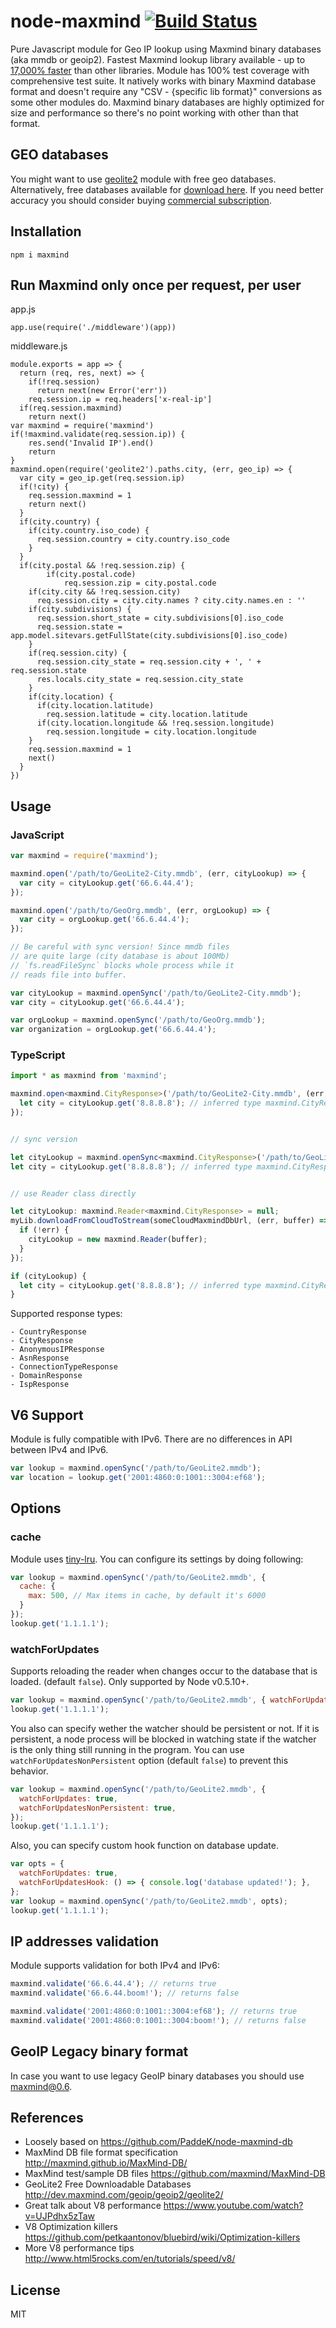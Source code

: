 node-maxmind [![Build Status](https://api.travis-ci.org/runk/node-maxmind.svg?branch=master)](https://travis-ci.org/runk/node-maxmind)
========


Pure Javascript module for Geo IP lookup using Maxmind binary databases (aka mmdb or geoip2).
Fastest Maxmind lookup library available - up to [17,000% faster](https://github.com/runk/node-maxmind-benchmark) than other libraries. Module has 100% test coverage with comprehensive test suite. It natively works with binary Maxmind database format and doesn't require any "CSV - {specific lib format}" conversions as some other modules do. Maxmind binary databases are highly optimized for size and performance so there's no point working with other than that format.


## GEO databases

You might want to use [geolite2](https://github.com/runk/node-geolite2) module with free geo databases. Alternatively, free databases available for [download here](http://dev.maxmind.com/geoip/geoip2/geolite2/). If you need better accuracy you should consider buying [commercial subscription](https://www.maxmind.com/en/geoip2-databases).


## Installation

```shell
npm i maxmind
```

## Run Maxmind only once per request, per user

app.js
```
app.use(require('./middleware')(app))
```

middleware.js
```
module.exports = app => {
  return (req, res, next) => {
    if(!req.session)
      return next(new Error('err'))
    req.session.ip = req.headers['x-real-ip']
  if(req.session.maxmind)
    return next()
var maxmind = require('maxmind')
if(!maxmind.validate(req.session.ip)) {
	res.send('Invalid IP').end()
	return
}
maxmind.open(require('geolite2').paths.city, (err, geo_ip) => {
  var city = geo_ip.get(req.session.ip)
  if(!city) {
    req.session.maxmind = 1
    return next()
  }
  if(city.country) {
    if(city.country.iso_code) {
      req.session.country = city.country.iso_code
    }
  }
  if(city.postal && !req.session.zip) {
		if(city.postal.code)
			req.session.zip = city.postal.code
    if(city.city && !req.session.city)
      req.session.city = city.city.names ? city.city.names.en : ''
    if(city.subdivisions) {
      req.session.short_state = city.subdivisions[0].iso_code
      req.session.state = app.model.sitevars.getFullState(city.subdivisions[0].iso_code)
    }
    if(req.session.city) {
      req.session.city_state = req.session.city + ', ' + req.session.state
      res.locals.city_state = req.session.city_state  
    }
    if(city.location) {
      if(city.location.latitude)
        req.session.latitude = city.location.latitude
      if(city.location.longitude && !req.session.longitude)
        req.session.longitude = city.location.longitude
    }
    req.session.maxmind = 1
    next()
  }
})
```

## Usage

### JavaScript

```javascript
var maxmind = require('maxmind');

maxmind.open('/path/to/GeoLite2-City.mmdb', (err, cityLookup) => {
  var city = cityLookup.get('66.6.44.4');
});

maxmind.open('/path/to/GeoOrg.mmdb', (err, orgLookup) => {
  var city = orgLookup.get('66.6.44.4');
});

// Be careful with sync version! Since mmdb files
// are quite large (city database is about 100Mb)
// `fs.readFileSync` blocks whole process while it
// reads file into buffer.

var cityLookup = maxmind.openSync('/path/to/GeoLite2-City.mmdb');
var city = cityLookup.get('66.6.44.4');

var orgLookup = maxmind.openSync('/path/to/GeoOrg.mmdb');
var organization = orgLookup.get('66.6.44.4');
```

### TypeScript

```typescript
import * as maxmind from 'maxmind';

maxmind.open<maxmind.CityResponse>('/path/to/GeoLite2-City.mmdb', (err, cityLookup) => {
  let city = cityLookup.get('8.8.8.8'); // inferred type maxmind.CityResponse
});


// sync version

let cityLookup = maxmind.openSync<maxmind.CityResponse>('/path/to/GeoLite2-City.mmdb');
let city = cityLookup.get('8.8.8.8'); // inferred type maxmind.CityResponse


// use Reader class directly

let cityLookup: maxmind.Reader<maxmind.CityResponse> = null;
myLib.downloadFromCloudToStream(someCloudMaxmindDbUrl, (err, buffer) => {
  if (!err) {
    cityLookup = new maxmind.Reader(buffer);
  }
});

if (cityLookup) {
  let city = cityLookup.get('8.8.8.8'); // inferred type maxmind.CityResponse
}
```

Supported response types:

```
- CountryResponse
- CityResponse
- AnonymousIPResponse
- AsnResponse
- ConnectionTypeResponse
- DomainResponse
- IspResponse
```

## V6 Support

Module is fully compatible with IPv6. There are no differences in API between IPv4 and IPv6.

```javascript
var lookup = maxmind.openSync('/path/to/GeoLite2.mmdb');
var location = lookup.get('2001:4860:0:1001::3004:ef68');
```


## Options
### cache
Module uses [tiny-lru](https://github.com/avoidwork/tiny-lru). You can configure its settings by doing following:

```javascript
var lookup = maxmind.openSync('/path/to/GeoLite2.mmdb', {
  cache: {
    max: 500, // Max items in cache, by default it's 6000
  }
});
lookup.get('1.1.1.1');
```
### watchForUpdates
Supports reloading the reader when changes occur to the database that is loaded. (default `false`). Only supported by Node v0.5.10+.
```javascript
var lookup = maxmind.openSync('/path/to/GeoLite2.mmdb', { watchForUpdates: true });
lookup.get('1.1.1.1');
```

You also can specify wether the watcher should be persistent or not. If it is persistent, a node process will be blocked in watching state if the watcher is the only thing still running in the program. You can use `watchForUpdatesNonPersistent` option (default `false`) to prevent this behavior.
```javascript
var lookup = maxmind.openSync('/path/to/GeoLite2.mmdb', {
  watchForUpdates: true,
  watchForUpdatesNonPersistent: true,
});
lookup.get('1.1.1.1');
```


Also, you can specify custom hook function on database update.

```javascript
var opts = {
  watchForUpdates: true,
  watchForUpdatesHook: () => { console.log('database updated!'); },
};
var lookup = maxmind.openSync('/path/to/GeoLite2.mmdb', opts);
lookup.get('1.1.1.1');
```

## IP addresses validation

Module supports validation for both IPv4 and IPv6:

```javascript
maxmind.validate('66.6.44.4'); // returns true
maxmind.validate('66.6.44.boom!'); // returns false

maxmind.validate('2001:4860:0:1001::3004:ef68'); // returns true
maxmind.validate('2001:4860:0:1001::3004:boom!'); // returns false
```


## GeoIP Legacy binary format

In case you want to use legacy GeoIP binary databases you should use [maxmind@0.6](https://github.com/runk/node-maxmind/releases/tag/v0.6.0).


## References
 - Loosely based on https://github.com/PaddeK/node-maxmind-db
 - MaxMind DB file format specification http://maxmind.github.io/MaxMind-DB/
 - MaxMind test/sample DB files https://github.com/maxmind/MaxMind-DB
 - GeoLite2 Free Downloadable Databases http://dev.maxmind.com/geoip/geoip2/geolite2/
 - Great talk about V8 performance https://www.youtube.com/watch?v=UJPdhx5zTaw
 - V8 Optimization killers https://github.com/petkaantonov/bluebird/wiki/Optimization-killers
 - More V8 performance tips http://www.html5rocks.com/en/tutorials/speed/v8/


## License

MIT
